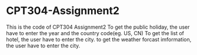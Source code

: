 # CPT304-Assignment2
This is the code of CPT304 Assignment2
To get the public holiday, the user have to enter the year and the country code(eg. US, CN)
To get the list of hotel, the user have to enter the city. 
to get the weather forcast imformation, the user have to enter the city. 
